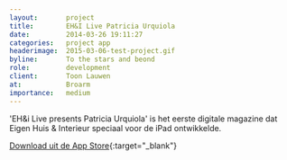 ```yaml
---
layout:       project
title:        EH&I Live Patricia Urquiola
date:         2014-03-26 19:11:27
categories:   project app
headerimage:  2015-03-06-test-project.gif
byline:       To the stars and beond
role:         development
client:       Toon Lauwen
at:           Broarm
importance:   medium
---
```

'EH&i Live presents Patricia Urquiola' is het eerste digitale magazine dat Eigen Huis & Interieur speciaal voor de iPad ontwikkelde.

[Download uit de App Store][appStore]{:target="_blank"}

[appStore]: https://itunes.apple.com/nl/app/urquiola-door-eh-i-live/id843286431 "Download de app"